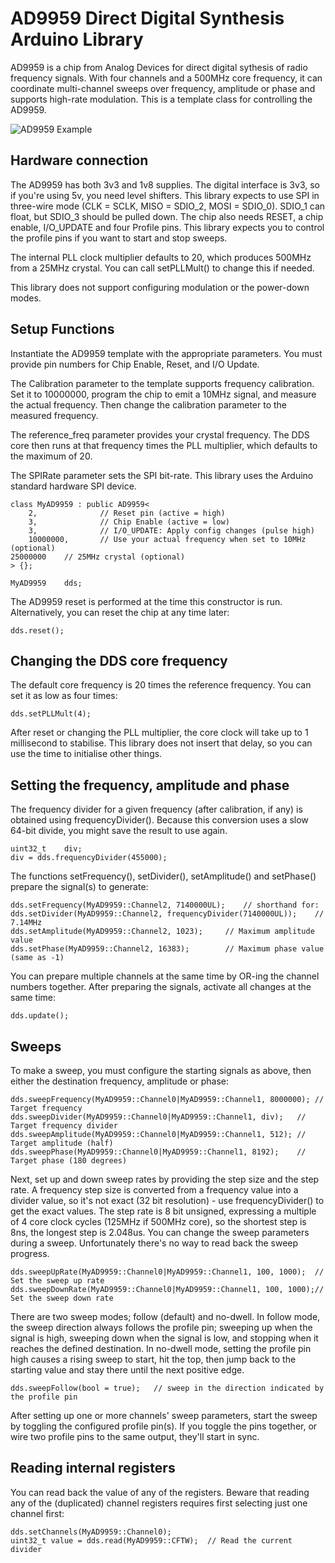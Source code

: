 # AD9959 Direct Digital Synthesis Arduino Library

AD9959 is a chip from Analog Devices for direct digital sythesis
of radio frequency signals.  With four channels and a 500MHz core
frequency, it can coordinate multi-channel sweeps over frequency,
amplitude or phase and supports high-rate modulation.  This is a
template class for controlling the AD9959.

![AD9959 Example](examples/AD9959Sweep/AD9959Sweep.jpg)

## Hardware connection

The AD9959 has both 3v3 and 1v8 supplies. The digital interface is
3v3, so if you're using 5v, you need level shifters. This library
expects to use SPI in three-wire mode (CLK = SCLK, MISO = SDIO_2,
MOSI = SDIO_0).  SDIO_1 can float, but SDIO_3 should be pulled down.
The chip also needs RESET, a chip enable, I/O_UPDATE and four Profile
pins. This library expects you to control the profile pins if you
want to start and stop sweeps.

The internal PLL clock multiplier defaults to 20, which produces
500MHz from a 25MHz crystal. You can call setPLLMult() to change
this if needed.

This library does not support configuring modulation or the power-down
modes.

## Setup Functions

Instantiate the AD9959 template with the appropriate parameters.
You must provide pin numbers for Chip Enable, Reset, and I/O Update.

The Calibration parameter to the template supports frequency
calibration.  Set it to 10000000, program the chip to emit a 10MHz
signal, and measure the actual frequency.  Then change the calibration
parameter to the measured frequency.

The reference_freq parameter provides your crystal frequency. The
DDS core then runs at that frequency times the PLL multiplier, which
defaults to the maximum of 20.

The SPIRate parameter sets the SPI bit-rate. This library uses the
Arduino standard hardware SPI device.

    class MyAD9959 : public AD9959<
        2,              // Reset pin (active = high)
        3,              // Chip Enable (active = low)
        3,              // I/O_UPDATE: Apply config changes (pulse high)
        10000000,       // Use your actual frequency when set to 10MHz (optional)
	25000000	// 25MHz crystal (optional)
    > {};

    MyAD9959	dds;

The AD9959 reset is performed at the time this constructor is run.
Alternatively, you can reset the chip at any time later:

    dds.reset();

## Changing the DDS core frequency

The default core frequency is 20 times the reference frequency.
You can set it as low as four times:

    dds.setPLLMult(4);

After reset or changing the PLL multiplier, the core clock will take
up to 1 millisecond to stabilise. This library does not insert that
delay, so you can use the time to initialise other things.

## Setting the frequency, amplitude and phase

The frequency divider for a given frequency (after calibration, if
any) is obtained using frequencyDivider().  Because this conversion
uses a slow 64-bit divide, you might save the result to use again.

    uint32_t	div;
    div = dds.frequencyDivider(455000);

The functions setFrequency(), setDivider(), setAmplitude() and
setPhase() prepare the signal(s) to generate:

    dds.setFrequency(MyAD9959::Channel2, 7140000UL);	// shorthand for:
    dds.setDivider(MyAD9959::Channel2, frequencyDivider(7140000UL));	// 7.14MHz
    dds.setAmplitude(MyAD9959::Channel2, 1023);		// Maximum amplitude value
    dds.setPhase(MyAD9959::Channel2, 16383);		// Maximum phase value (same as -1)

You can prepare multiple channels at the same time by OR-ing the
channel numbers together.  After preparing the signals, activate
all changes at the same time:

    dds.update();

## Sweeps

To make a sweep, you must configure the starting signals as above,
then either the destination frequency, amplitude or phase:

    dds.sweepFrequency(MyAD9959::Channel0|MyAD9959::Channel1, 8000000);	// Target frequency
    dds.sweepDivider(MyAD9959::Channel0|MyAD9959::Channel1, div);	// Target frequency divider
    dds.sweepAmplitude(MyAD9959::Channel0|MyAD9959::Channel1, 512);	// Target amplitude (half)
    dds.sweepPhase(MyAD9959::Channel0|MyAD9959::Channel1, 8192);	// Target phase (180 degrees)

Next, set up and down sweep rates by providing the step size and
the step rate.  A frequency step size is converted from a frequency
value into a divider value, so it's not exact (32 bit resolution) -
use frequencyDivider() to get the exact values.  The step rate is
8 bit unsigned, expressing a multiple of 4 core clock cycles (125MHz
if 500MHz core), so the shortest step is 8ns, the longest step is
2.048us.  You can change the sweep parameters during a sweep.
Unfortunately there's no way to read back the sweep progress.

    dds.sweepUpRate(MyAD9959::Channel0|MyAD9959::Channel1, 100, 1000);	// Set the sweep up rate
    dds.sweepDownRate(MyAD9959::Channel0|MyAD9959::Channel1, 100, 1000);// Set the sweep down rate

There are two sweep modes; follow (default) and no-dwell. In follow mode,
the sweep direction always follows the profile pin; sweeping up when the
signal is high, sweeping down when the signal is low, and stopping when
it reaches the defined destination. In no-dwell mode, setting the profile
pin high causes a rising sweep to start, hit the top, then jump back to
the starting value and stay there until the next positive edge.

    dds.sweepFollow(bool = true);	// sweep in the direction indicated by the profile pin

After setting up one or more channels' sweep parameters, start the sweep by
toggling the configured profile pin(s). If you toggle the pins together, or
wire two profile pins to the same output, they'll start in sync.

## Reading internal registers

You can read back the value of any of the registers. Beware that
reading any of the (duplicated) channel registers requires first
selecting just one channel first:

    dds.setChannels(MyAD9959::Channel0);
    uint32_t value = dds.read(MyAD9959::CFTW);	// Read the current divider
